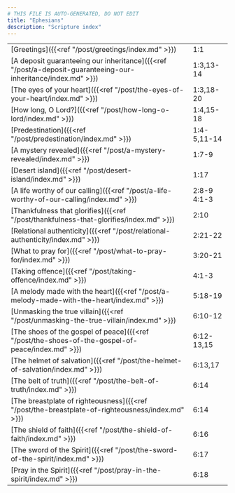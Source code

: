 ```yaml
---
# THIS FILE IS AUTO-GENERATED, DO NOT EDIT
title: "Ephesians"
description: "Scripture index"
---
```


|  |  |
| --- | --- |
| [Greetings]({{<ref "/post/greetings/index.md" >}}) | 1:1 |
| [A deposit guaranteeing our inheritance]({{<ref "/post/a-deposit-guaranteeing-our-inheritance/index.md" >}}) | 1:3,13-14 |
| [The eyes of your heart]({{<ref "/post/the-eyes-of-your-heart/index.md" >}}) | 1:3,18-20 |
| [How long, O Lord?]({{<ref "/post/how-long-o-lord/index.md" >}}) | 1:4,15-18 |
| [Predestination]({{<ref "/post/predestination/index.md" >}}) | 1:4-5,11-14 |
| [A mystery revealed]({{<ref "/post/a-mystery-revealed/index.md" >}}) | 1:7-9 |
| [Desert island]({{<ref "/post/desert-island/index.md" >}}) | 1:17 |
| [A life worthy of our calling]({{<ref "/post/a-life-worthy-of-our-calling/index.md" >}}) | 2:8-9 <br/> 4:1-3 |
| [Thankfulness that glorifies]({{<ref "/post/thankfulness-that-glorifies/index.md" >}}) | 2:10 |
| [Relational authenticity]({{<ref "/post/relational-authenticity/index.md" >}}) | 2:21-22 |
| [What to pray for]({{<ref "/post/what-to-pray-for/index.md" >}}) | 3:20-21 |
| [Taking offence]({{<ref "/post/taking-offence/index.md" >}}) | 4:1-3 |
| [A melody made with the heart]({{<ref "/post/a-melody-made-with-the-heart/index.md" >}}) | 5:18-19 |
| [Unmasking the true villain]({{<ref "/post/unmasking-the-true-villain/index.md" >}}) | 6:10-12 |
| [The shoes of the gospel of peace]({{<ref "/post/the-shoes-of-the-gospel-of-peace/index.md" >}}) | 6:12-13,15 |
| [The helmet of salvation]({{<ref "/post/the-helmet-of-salvation/index.md" >}}) | 6:13,17 |
| [The belt of truth]({{<ref "/post/the-belt-of-truth/index.md" >}}) | 6:14 |
| [The breastplate of righteousness]({{<ref "/post/the-breastplate-of-righteousness/index.md" >}}) | 6:14 |
| [The shield of faith]({{<ref "/post/the-shield-of-faith/index.md" >}}) | 6:16 |
| [The sword of the Spirit]({{<ref "/post/the-sword-of-the-spirit/index.md" >}}) | 6:17 |
| [Pray in the Spirit]({{<ref "/post/pray-in-the-spirit/index.md" >}}) | 6:18 |
